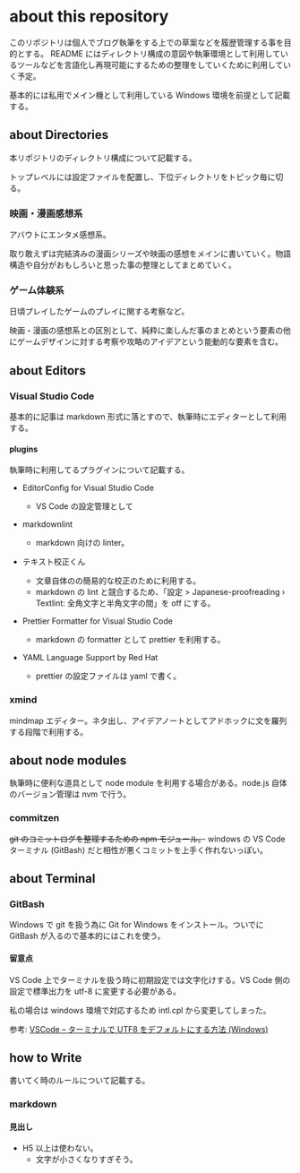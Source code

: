# about this repository

このリポジトリは個人でブログ執筆をする上での草案などを履歴管理する事を目的とする。
README にはディレクトリ構成の意図や執筆環境として利用しているツールなどを言語化し再現可能にするための整理をしていくために利用していく予定。

基本的には私用でメイン機として利用している Windows 環境を前提として記載する。

## about Directories

本リポジトリのディレクトリ構成について記載する。

トップレベルには設定ファイルを配置し、下位ディレクトリをトピック毎に切る。

### 映画・漫画感想系

アバウトにエンタメ感想系。

取り敢えずは完結済みの漫画シリーズや映画の感想をメインに書いていく。物語構造や自分がおもしろいと思った事の整理としてまとめていく。

### ゲーム体験系

日頃プレイしたゲームのプレイに関する考察など。

映画・漫画の感想系との区別として、純粋に楽しんだ事のまとめという要素の他にゲームデザインに対する考察や攻略のアイデアという能動的な要素を含む。

## about Editors

### Visual Studio Code

基本的に記事は markdown 形式に落とすので、執筆時にエディターとして利用する。

#### plugins

執筆時に利用してるプラグインについて記載する。

- EditorConfig for Visual Studio Code

  - VS Code の設定管理として

- markdownlint

  - markdown 向けの linter。

- テキスト校正くん

  - 文章自体のの簡易的な校正のために利用する。
  - markdown の lint と競合するため、「設定 > Japanese-proofreading › Textlint: 全角文字と半角文字の間」を off にする。

- Prettier Formatter for Visual Studio Code

  - markdown の formatter として prettier を利用する。

- YAML Language Support by Red Hat
  - prettier の設定ファイルは yaml で書く。

### xmind

mindmap エディター。ネタ出し、アイデアノートとしてアドホックに文を羅列する段階で利用する。

## about node modules

執筆時に便利な道具として node module を利用する場合がある。node.js 自体のバージョン管理は nvm で行う。

### commitzen

~~git のコミットログを整理するための npm モジュール。~~
windows の VS Code ターミナル (GitBash) だと相性が悪くコミットを上手く作れないっぽい。

## about Terminal

### GitBash

Windows で git を扱う為に Git for Windows をインストール。ついでに GitBash が入るので基本的にはこれを使う。

#### 留意点

VS Code 上でターミナルを扱う時に初期設定では文字化けする。VS Code 側の設定で標準出力を utf-8 に変更する必要がある。

私の場合は windows 環境で対応するため intl.cpl から変更してしまった。

参考: [VSCode – ターミナルで UTF8 をデフォルトにする方法 (Windows)](https://pystyle.info/vscode-change-default-encoding-of-terminal-to-utf8/#outline__3)

## how to Write

書いてく時のルールについて記載する。

### markdown

#### 見出し

- H5 以上は使わない。
  - 文字が小さくなりすぎそう。
